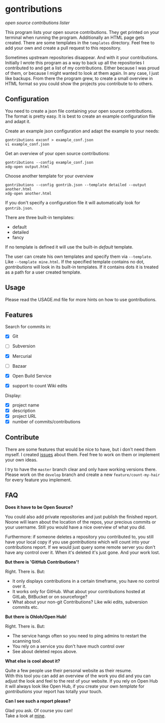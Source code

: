 # gontributions

*open source contributions lister*

This program lists your open source contributions.
They get printed on your terminal when running the program.
Additionally an HTML page gets created. There are some templates in the `templates` directory. Feel free to add your own and create a pull request to this repository.

Sometimes upstream repositories disappear. And with it your contributions.
Initially I wrote this program as a way to back up all the repositories I contributed to and get a list of my contributions.
Either because I was proud of them, or because I might wanted to look at them again.
In any case, I just like backups.
From there the program grew, to create a small overview in HTML format so you could show the projects you contribute to to others.

## Configuration
You need to create a json file containing your open source contributions. The format is pretty easy. It is best to create an example configuration file and adapt it.

Create an example json configuration and adapt the example to your needs:

```
gontributions exconf > example_conf.json
vi example_conf.json
```

Get an overview of your open source contributions:

```
gontributions --config example_conf.json
xdg-open output.html
```

Choose another template for your overview

```
gontributions --config gontrib.json --template detailed --output another.html
xdg-open another.html
```

If you don't specify a configuration file it will automatically look for `gontrib.json`.

There are three built-in templates:
- default
- detailed
- fancy

If no template is defined it will use the built-in *default* template.

The user can create his own templates and specify them via `--template`.
Like `--template mine.html`.
If the specified template contains no dot, *gontributions* will look in its built-in templates. If it contains dots it is treated as a path for a user created template.

## Usage
Please read the USAGE.md file for more hints on how to use gontributions.

## Features
Search for commits in:
- [x] Git
- [ ] Subversion
- [x] Mercurial
- [ ] Bazaar
- [x] Open Build Service

- [x] support to count Wiki edits

Display:
- [x] project name
- [x] description
- [x] project URL
- [x] number of commits/contributions

## Contribute
There are some features that would be nice to have, but i don't need them myself. I created [issues](https://github.com/jubalh/gontributions/issues) about them.
Feel free to work on them or implement your own ideas.

I try to have the `master` branch clear and only have working versions there. Please work on the `develop` branch and create a new `feature/count-my-hair` for every feature you implement.

## FAQ
**Does it have to be Open Source?**

You could also add private repositories and just publish the finished report. Noone will learn about the location of the repos, your precious commits or your username. Still you would have a nice overview of what you did.

Furthermore: if someone deletes a repository you contributed to, you still have your local copy if you use *gontributions* which will count into your contributions report. If we would just query some remote server you don't have any control over it. When it's deleted it's just gone. And your work lost.

**But there is 'GitHub Contributions'!**

Right. There is. But:

- It only displays contributions in a certain timeframe, you have no control over it.
- It works only for GitHub. What about your contributions hosted at GitLab, BitBucket or on sourceforge?
- What about your non-git Contributions? Like wiki edits, subversion commits etc.

**But there is Ohloh/Open Hub!**

Right. There is. But:

- The service hangs often so you need to ping admins to restart the scanning tool.
- You rely on a service you don't have much control over
- See about deleted repos above.

**What else is cool about it?**

Quite a few people use their personal website as their resume.  
With this tool you can add an overview of the work you did and you can adjust the look and feel to the rest of your website.
If you rely on Open Hub it will always look like Open Hub, if you create your own *template* for *gontributions* your report has totally your touch.

**Can I see such a report please?**

Glad you ask. Of course you can!  
Take a look at [mine](http://iodoru.org/gontrib.html).

